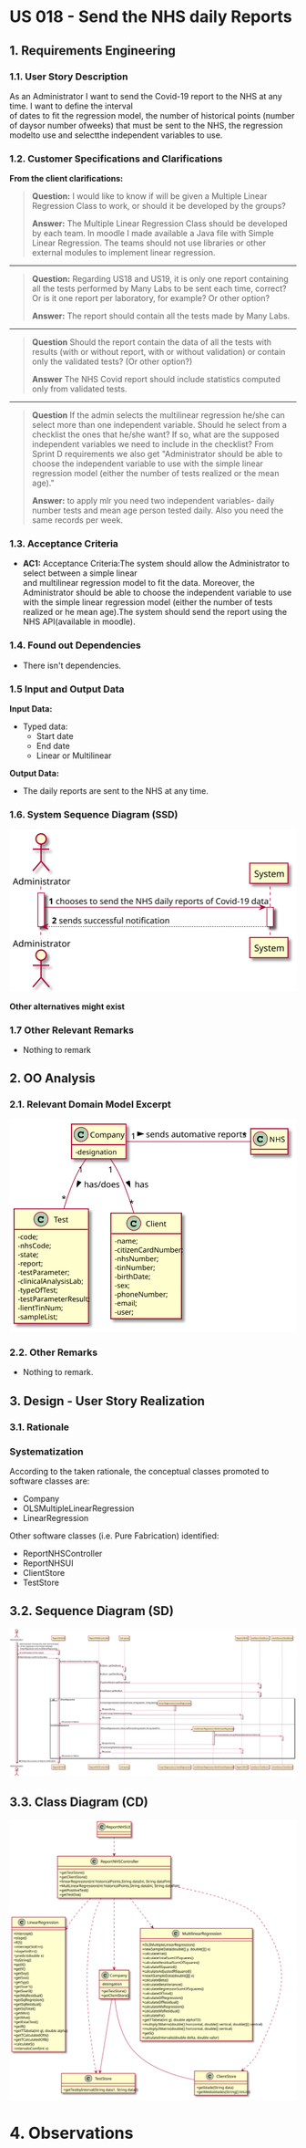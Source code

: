 # US 018 - Send the NHS daily Reports

## 1. Requirements Engineering


### 1.1. User Story Description


As an Administrator  I want to send the Covid-19 report to the NHS at any time. I want to define the interval  
of dates to fit the regression model, the number of historical points (number of daysor number ofweeks) that must be 
sent to the NHS, the regression modelto use and selectthe independent variables  to use.



### 1.2. Customer Specifications and Clarifications

**From the client clarifications:**

> **Question:** I would like to know if will be given a Multiple Linear Regression Class to work, or should it be
developed by the groups?
>  
> **Answer:**  The Multiple Linear Regression Class should be developed by each team. In moodle I made available
a Java file with Simple Linear Regression.
The teams should not use libraries or other external modules to implement linear regression.

----------------------------------------------

> **Question:** Regarding US18 and US19, it is only one report containing all the tests performed by Many Labs to
be sent each time, correct? Or is it one report per laboratory, for example? Or other option?
>
> **Answer:** The report should contain all the tests made by Many Labs.

----------------------------------------------

> **Question** Should the report contain the data of all the tests with results (with or without report, with or
without validation) or contain only the validated tests? (Or other option?)
> 
> **Answer** The NHS Covid report should include statistics computed only from validated tests.

-----------------------------------------------
> **Question**  If the admin selects the multilinear regression he/she can select more than one independent variable. 
> Should he select from a checklist the ones that he/she want? If so, what are the supposed independent variables we 
> need to include in the checklist? From Sprint D requirements we also get "Administrator should be able to choose the 
> independent variable to use with the simple linear regression model (either the number of tests realized or the mean age)."
>
> **Answer:** to apply mlr you need two independent variables- daily number tests and mean age person tested daily. Also you need the same records per week.





### 1.3. Acceptance Criteria


* **AC1:** Acceptance Criteria:The system should allow the Administrator to select between a simple linear  
  and multilinear regression  model to fit the data. Moreover, the Administrator should be able to choose the 
  independent variable to use with the simple  linear regression  model (either  the number of tests realized or
  he mean age).The system should send the report using the NHS API(available in moodle).



### 1.4. Found out Dependencies

* There isn't dependencies.

### 1.5 Input and Output Data


**Input Data:**

* Typed data:
	* Start date
    * End date
    * Linear or Multilinear


**Output Data:**

* The daily reports are sent to the NHS at any time.


### 1.6. System Sequence Diagram (SSD)

![US18_SSD](US18_SSD.svg)

**Other alternatives might exist**

### 1.7 Other Relevant Remarks

* Nothing to remark

## 2. OO Analysis

### 2.1. Relevant Domain Model Excerpt 

![US18_MD](US18_MD.svg)

### 2.2. Other Remarks

* Nothing to remark.

## 3. Design - User Story Realization 

### 3.1. Rationale

### Systematization ##

According to the taken rationale, the conceptual classes promoted to software classes are: 

 * Company
 * OLSMultipleLinearRegression
 * LinearRegression

Other software classes (i.e. Pure Fabrication) identified: 

 * ReportNHSController
 * ReportNHSUI
 * ClientStore
 * TestStore


## 3.2. Sequence Diagram (SD)

![US18_SD](US18_SD.svg)


## 3.3. Class Diagram (CD)

![US18_CD](US18_CD.svg)



# 4. Observations


